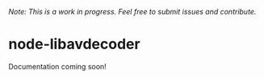 *Note: This is a work in progress. Feel free to submit issues and contribute.*

# node-libavdecoder

Documentation coming soon!
